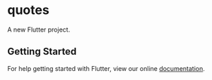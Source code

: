 # quotes

A new Flutter project.

## Getting Started

For help getting started with Flutter, view our online
[documentation](https://flutter.io/).
